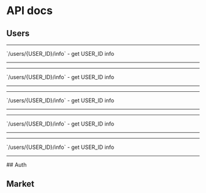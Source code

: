 # API docs
## Users
<hr style="border:none solid gray"> </hr>
`/users/{USER_ID}/info` - get USER_ID info </br>
<hr style="border:none solid gray"> </hr>
<hr style="border:none solid gray"> </hr>
`/users/{USER_ID}/info` - get USER_ID info </br>
<hr style="border:none solid gray"> </hr>
<hr style="border:none solid gray"> </hr>
`/users/{USER_ID}/info` - get USER_ID info </br>
<hr style="border:none solid gray"> </hr>
<hr style="border:none solid gray"> </hr>
`/users/{USER_ID}/info` - get USER_ID info </br>
<hr style="border:none solid gray"> </hr>
<hr style="border:none solid gray"> </hr>
`/users/{USER_ID}/info` - get USER_ID info </br>
<hr style="border:none solid gray"> </hr>
## Auth


## Market